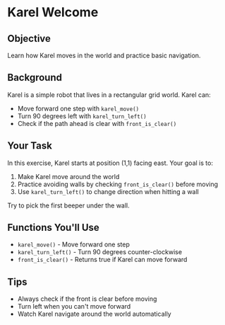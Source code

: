 # Karel Welcome

## Objective
Learn how Karel moves in the world and practice basic navigation.

## Background
Karel is a simple robot that lives in a rectangular grid world. Karel can:
- Move forward one step with `karel_move()`
- Turn 90 degrees left with `karel_turn_left()`
- Check if the path ahead is clear with `front_is_clear()`

## Your Task
In this exercise, Karel starts at position (1,1) facing east. Your goal is to:
1. Make Karel move around the world
2. Practice avoiding walls by checking `front_is_clear()` before moving
3. Use `karel_turn_left()` to change direction when hitting a wall


Try to pick the first beeper under the wall. 


## Functions You'll Use
- `karel_move()` - Move forward one step
- `karel_turn_left()` - Turn 90 degrees counter-clockwise  
- `front_is_clear()` - Returns true if Karel can move forward

## Tips
- Always check if the front is clear before moving
- Turn left when you can't move forward
- Watch Karel navigate around the world automatically
